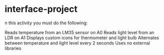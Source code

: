 # interface-project
n this activity you must do the following: 

Reads temperature from an LM35 sensor on A0
Reads light level from an LDR on A1
Displays custom icons for thermometer and light bulb
Alternates between temperature and light level every 2 seconds
Uses no external libraries
